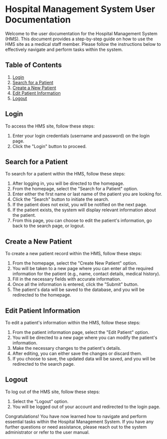 # Hospital Management System User Documentation

Welcome to the user documentation for the Hospital Management System (HMS). This document provides a step-by-step guide on how to use the HMS site as a medical staff member. Please follow the instructions below to effectively navigate and perform tasks within the system.

## Table of Contents
1. [Login](#login)
2. [Search for a Patient](#search-for-a-patient)
3. [Create a New Patient](#create-a-new-patient)
4. [Edit Patient Information](#edit-patient-information)
5. [Logout](#logout)

## Login
To access the HMS site, follow these steps:

1. Enter your login credentials (username and password) on the login page.
2. Click the "Login" button to proceed.

## Search for a Patient
To search for a patient within the HMS, follow these steps:

1. After logging in, you will be directed to the homepage.
2. From the homepage, select the "Search for a Patient" option.
3. Enter either the first name or last name of the patient you are looking for.
4. Click the "Search" button to initiate the search.
5. If the patient does not exist, you will be notified on the next page.
6. If the patient exists, the system will display relevant information about the patient.
7. From this page, you can choose to edit the patient's information, go back to the search page, or logout.

## Create a New Patient
To create a new patient record within the HMS, follow these steps:

1. From the homepage, select the "Create New Patient" option.
2. You will be taken to a new page where you can enter all the required information for the patient (e.g., name, contact details, medical history).
3. Fill in the necessary fields with accurate information.
4. Once all the information is entered, click the "Submit" button.
5. The patient's data will be saved to the database, and you will be redirected to the homepage.

## Edit Patient Information
To edit a patient's information within the HMS, follow these steps:

1. From the patient information page, select the "Edit Patient" option.
2. You will be directed to a new page where you can modify the patient's information.
3. Make the necessary changes to the patient's details.
4. After editing, you can either save the changes or discard them.
5. If you choose to save, the updated data will be saved, and you will be redirected to the search page.

## Logout
To log out of the HMS site, follow these steps:

1. Select the "Logout" option.
2. You will be logged out of your account and redirected to the login page.

Congratulations! You have now learned how to navigate and perform essential tasks within the Hospital Management System. If you have any further questions or need assistance, please reach out to the system administrator or refer to the user manual.
